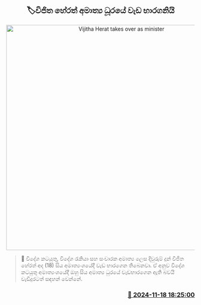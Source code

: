 <p align='center'><b><h2 align='center' title='Vijitha Herat takes over as minister'>🏷විජිත හේරත් අමාත්‍ය ධූර​යේ වැඩ භාරගනියි</h2></b></p>
<p align='center'><img src='https://helakuru.sgp1.cdn.digitaloceanspaces.com/esana/images/lib/vijitha-herath-assumes-duties.jpg' width='600' alt='Vijitha Herat takes over as minister'></p>

>📝 විදේශ කටයුතු, විදේශ රැකියා සහ සංචාරක අමාත්‍ය ලෙස දිවුරුම් දුන් විජිත හේරත් අද (18) සිය අමාත්‍යංශයේදී වැඩ භාරගෙන තිබෙනවා.
ඒ අනුව විදේශ කටයුතු අමාත්‍යංශයේදී ඔහු සිය අමාත්‍ය ධුරයේ වැඩභාරගෙන ඇති බවයි වැඩිදුරටත් සඳහන් වෙන්නේ.


<h3 align='right'><a href='https://www.helakuru.lk/esana/p/105194/'>📅 2024-11-18 18:25:00</a></h3>
